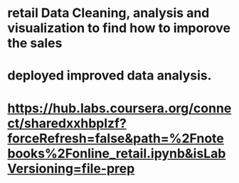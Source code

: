 # retail Data Cleaning, analysis and visualization to find how to imporove the sales
# deployed improved data analysis.
# https://hub.labs.coursera.org/connect/sharedxxhbplzf?forceRefresh=false&path=%2Fnotebooks%2Fonline_retail.ipynb&isLabVersioning=file-prep
